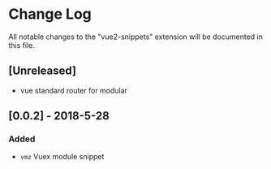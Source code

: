 # Change Log
All notable changes to the "vue2-snippets" extension will be documented in this file.

## [Unreleased]
- vue standard router for modular

## [0.0.2] - 2018-5-28
### Added
- `vmz` Vuex module snippet